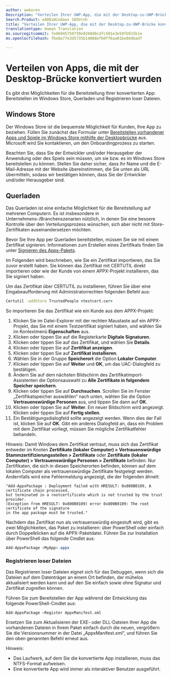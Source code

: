 ```yaml
---
author: awkoren
Description: "Verteilen Ihrer UWP-App, die mit der Desktop-zu-UWP-Brücke konvertiert wurde"
Search.Product: eADQiWindows 10XVcnh
title: "Verteilen Ihrer UWP-App, die mit der Desktop-zu-UWP-Brücke konvertiert wurde"
translationtype: Human Translation
ms.sourcegitcommit: fe96945759739e9260d0cdfc501e3e59fb915b1e
ms.openlocfilehash: fbe8a77e3d5735b14088efb0ff6aa01be8d4badf

---
```


# Verteilen von Apps, die mit der Desktop-Brücke konvertiert wurden

Es gibt drei Möglichkeiten für die Bereitstellung Ihrer konvertierten App: Bereitstellen im Windows Store, Querladen und Registrieren loser Dateien.  

## Windows Store

Der Windows Store ist die bequemste Möglichkeit für Kunden, Ihre App zu beziehen. Füllen Sie zunächst das Formular unter [Bereitstellen vorhandener Apps und Spiele im Windows Store mithilfe der Desktopbrücke](https://developer.microsoft.com/windows/projects/campaigns/desktop-bridge) aus. Microsoft wird Sie kontaktieren, um den Onboardingprozess zu starten. 

Beachten Sie, dass Sie der Entwickler und/oder Herausgeber der Anwendung oder des Spiels sein müssen, um sie bzw. es im Windows Store bereitstellen zu können. Stellen Sie daher sicher, dass Ihr Name und die E-Mail-Adresse mit der Website übereinstimmen, die Sie unten als URL übermitteln, sodass wir bestätigen können, dass Sie der Entwickler und/oder Herausgeber sind.

## Querladen

Das Querladen ist eine einfache Möglichkeit für die Bereitstellung auf mehreren Computern. Es ist insbesondere in Unternehmens-/Branchenszenarien nützlich, in denen Sie eine bessere Kontrolle über den Verteilungsprozess wünschen, sich aber nicht mit Store-Zertifikaten auseinandersetzen möchten.

Bevor Sie Ihre App per Querladen bereitstellen, müssen Sie sie mit einem Zertifikat signieren. Informationen zum Erstellen eines Zertifikats finden Sie unter [Signieren des Appx-Pakets](https://msdn.microsoft.com/windows/uwp/porting/desktop-to-uwp-run-desktop-app-converter#deploy-your-converted-appx). 

Im Folgenden wird beschrieben, wie Sie ein Zertifikat importieren, das Sie zuvor erstellt haben. Sie können das Zertifikat mit CERTUTIL direkt importieren oder wie der Kunde von einem APPX-Projekt installieren, das Sie signiert haben. 

Um das Zertifikat über CERTUTIL zu installieren, führen Sie über eine Eingabeaufforderung mit Administratorrechten folgenden Befehl aus:

```cmd
Certutil -addStore TrustedPeople <testcert.cer>
```

So importieren Sie das Zertifikat wie ein Kunde aus dem APPX-Projekt:

1.  Klicken Sie im Datei-Explorer mit der rechten Maustaste auf ein APPX-Projekt, das Sie mit einem Testzertifikat signiert haben, und wählen Sie im Kontextmenü **Eigenschaften** aus.
2.  Klicken oder tippen Sie auf die Registerkarte **Digitale Signaturen**.
3.  Klicken oder tippen Sie auf das Zertifikat, und wählen Sie **Details**.
4.  Klicken oder tippen Sie auf **Zertifikat anzeigen**.
5.  Klicken oder tippen Sie auf **Zertifikat installieren**.
6.  Wählen Sie in der Gruppe **Speicherort** die Option **Lokaler Computer**.
7.  Klicken oder tippen Sie auf **Weiter** und **OK**, um das UAC-Dialogfeld zu bestätigen.
8.  Ändern Sie auf dem nächsten Bildschirm des Zertifikatimport-Assistenten die Optionsauswahl zu **Alle Zertifikate in folgendem Speicher speichern**.
9.  Klicken oder tippen Sie auf **Durchsuchen**. Scrollen Sie im Fenster „Zertifikatspeicher auswählen“ nach unten, wählen Sie die Option **Vertrauenswürdige Personen** aus, und tippen Sie dann auf **OK**.
10. Klicken oder tippen Sie auf **Weiter**. Ein neuer Bildschirm wird angezeigt. Klicken oder tippen Sie auf **Fertig stellen**.
11. Ein Bestätigungsdialogfeld sollte angezeigt werden. Wenn dies der Fall ist, klicken Sie auf **OK**. Gibt ein anderes Dialogfeld an, dass ein Problem mit dem Zertifikat vorliegt, müssen Sie mögliche Zertifikatfehler behandeln.

Hinweis: Damit Windows dem Zertifikat vertraut, muss sich das Zertifikat entweder im Knoten **Zertifikate (lokaler Computer) > Vertrauenswürdige Stammzertifizierungsstellen > Zertifikate** oder **Zertifikate (lokaler Computer) > Vertrauenswürdige Personen > Zertifikate** befinden. Nur Zertifikaten, die sich in diesen Speicherorten befinden, können auf dem lokalen Computer als vertrauenswürdige Zertifikate festgelegt werden. Andernfalls wird eine Fehlermeldung angezeigt, die der folgenden ähnelt:

```CMD
"Add-AppxPackage : Deployment failed with HRESULT: 0x800B0109, A certificate chain processed,
but terminated in a rootcertificate which is not trusted by the trust provider.
(Exception from HRESULT: 0x800B0109) error 0x800B0109: The root certificate of the signature
in the app package must be trusted."
```

Nachdem das Zertifikat nun als vertrauenswürdig eingestuft wird, gibt es zwei Möglichkeiten, das Paket zu installieren: über PowerShell oder einfach durch Doppelklicken auf die APPX-Paketdatei.  Führen Sie zur Installation über PowerShell das folgende Cmdlet aus:

```powershell
Add-AppxPackage <MyApp>.appx
```

### Registrieren loser Dateien

Das Registrieren loser Dateien eignet sich für das Debuggen, wenn sich die Dateien auf dem Datenträger an einem Ort befinden, der mühelos aktualisiert werden kann und auf den Sie einfach sowie ohne Signatur und Zertifikat zugreifen können.  

Führen Sie zum Bereitstellen der App während der Entwicklung das folgende PowerShell-Cmdlet aus: 

```Add-AppxPackage –Register AppxManifest.xml```

Ersetzen Sie zum Aktualisieren der EXE- oder DLL-Dateien Ihrer App die vorhandenen Dateien in Ihrem Paket einfach durch die neuen, vergrößern Sie die Versionsnummer in der Datei „AppxManifest.xml“, und führen Sie den oben genannten Befehl erneut aus.

Hinweis: 

* Das Laufwerk, auf dem Sie die konvertierte App installieren, muss das NTFS-Format aufweisen.
* Eine konvertierte App wird immer als interaktiver Benutzer ausgeführt.


<!--HONumber=Nov16_HO1-->


